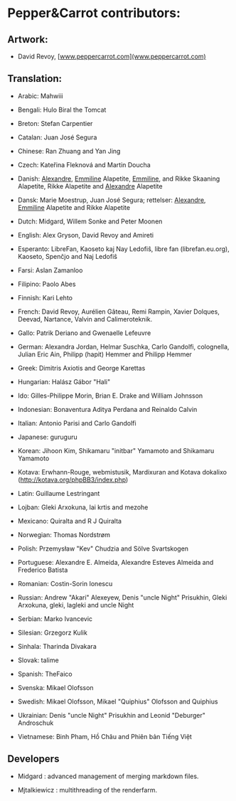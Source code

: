 Pepper&Carrot contributors:
===========================

## Artwork:

* David Revoy, [www.peppercarrot.com](www.peppercarrot.com)

## Translation:

* Arabic: Mahwiii

* Bengali: Hulo Biral the Tomcat

* Breton: Stefan Carpentier

* Catalan: Juan José Segura

* Chinese: Ran Zhuang and Yan Jing

* Czech: Kateřina Fleknová and Martin Doucha

* Danish: [Alexandre](https://github.com/Alkarex), [Emmiline](https://github.com/Emmilinette) Alapetite, [Emmiline](https://github.com/Emmilinette), and Rikke Skaaning Alapetite, Rikke Alapetite and [Alexandre](https://github.com/Alkarex) Alapetite

* Dansk: Marie Moestrup, Juan José Segura; rettelser: [Alexandre](https://github.com/Alkarex), [Emmiline](https://github.com/Emmilinette) Alapetite and Rikke Alapetite

* Dutch: Midgard, Willem Sonke and Peter Moonen

* English: Alex Gryson, David Revoy and Amireti

* Esperanto: LibreFan, Kaoseto kaj Nay Ledofiŝ, libre fan (librefan.eu.org), Kaoseto, Spenĉjo and Naj Ledofiŝ

* Farsi: Aslan Zamanloo

* Filipino: Paolo Abes

* Finnish: Kari Lehto

* French: David Revoy, Aurélien Gâteau, Remi Rampin, Xavier Dolques, Deevad, Nartance, Valvin and Calimeroteknik.

* Gallo: Patrik Deriano and Gwenaelle Lefeuvre

* German: Alexandra Jordan, Helmar Suschka, Carlo Gandolfi, colognella, Julian Eric Ain, Philipp (hapit) Hemmer and Philipp Hemmer

* Greek: Dimitris Axiotis and George Karettas

* Hungarian: Halász Gábor "Hali"

* Ido: Gilles-Philippe Morin, Brian E. Drake and William Johnsson

* Indonesian: Bonaventura Aditya Perdana and Reinaldo Calvin

* Italian: Antonio Parisi and Carlo Gandolfi

* Japanese: guruguru

* Korean: Jihoon Kim, Shikamaru "initbar" Yamamoto and Shikamaru Yamamoto

* Kotava: Erwhann-Rouge, webmistusik, Mardixuran and Kotava dokalixo (http://kotava.org/phpBB3/index.php)

* Latin: Guillaume Lestringant

* Lojban: Gleki Arxokuna, lai krtis and mezohe

* Mexicano: Quiralta and R J Quiralta

* Norwegian: Thomas Nordstrøm

* Polish: Przemysław "Kev" Chudzia and Sölve Svartskogen

* Portuguese: Alexandre E. Almeida, Alexandre Esteves Almeida and Frederico Batista

* Romanian: Costin-Sorin Ionescu

* Russian: Andrew "Akari" Alexeyew, Denis "uncle Night" Prisukhin, Gleki Arxokuna, gleki, lagleki and uncle Night

* Serbian: Marko Ivancevic

* Silesian: Grzegorz Kulik

* Sinhala: Tharinda Divakara

* Slovak: talime

* Spanish: TheFaico

* Svenska: Mikael Olofsson

* Swedish: Mikael Olofsson, Mikael "Quiphius" Olofsson and Quiphius

* Ukrainian: Denis "uncle Night" Prisukhin and Leonid "Deburger" Androschuk

* Vietnamese: Binh Pham, Hồ Châu and Phiên bản Tiếng Việt

## Developers 

- Midgard : advanced management of merging markdown files.

- Mjtalkiewicz : multithreading of the renderfarm.

